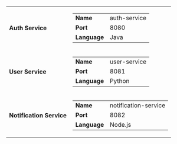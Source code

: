 <div class="table-container">
    <table>
        <tbody>
        <tr>
            <td><b>Auth Service</b></td>
            <td>
                <div class="table-container">
                    <table>
                        <tbody>
                        <tr>
                            <td><b>Name</b></td>
                            <td>
                                auth-service
                                    </td>
                        </tr>
                        <tr>
                            <td><b>Port</b></td>
                            <td>
                                8080
                                    </td>
                        </tr>
                        <tr>
                            <td><b>Language</b></td>
                            <td>
                                Java
                                    </td>
                        </tr>
                        </tbody>
                    </table>
                </div>
            </td>
        </tr>
        <tr>
            <td><b>User Service</b></td>
            <td>
                <div class="table-container">
                    <table>
                        <tbody>
                        <tr>
                            <td><b>Name</b></td>
                            <td>
                                user-service
                                    </td>
                        </tr>
                        <tr>
                            <td><b>Port</b></td>
                            <td>
                                8081
                                    </td>
                        </tr>
                        <tr>
                            <td><b>Language</b></td>
                            <td>
                                Python
                                    </td>
                        </tr>
                        </tbody>
                    </table>
                </div>
            </td>
        </tr>
        <tr>
            <td><b>Notification Service</b></td>
            <td>
                <div class="table-container">
                    <table>
                        <tbody>
                        <tr>
                            <td><b>Name</b></td>
                            <td>
                                notification-service
                                    </td>
                        </tr>
                        <tr>
                            <td><b>Port</b></td>
                            <td>
                                8082
                                    </td>
                        </tr>
                        <tr>
                            <td><b>Language</b></td>
                            <td>
                                Node.js
                                    </td>
                        </tr>
                        </tbody>
                    </table>
                </div>
            </td>
        </tr>
        </tbody>
    </table>
</div>